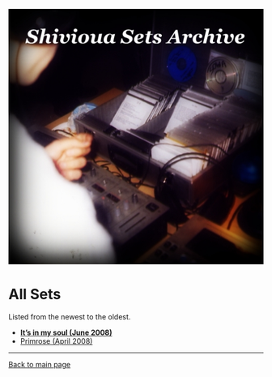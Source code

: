 
![Shivioua - All Sets](./all-sets.jpg)

# All Sets

Listed from the newest to the oldest.

<!-- 
Progressive Awake - Poljica (August 2023)
Progressive Awake - Lullaby (December 2021)
Progressive Awake - Somebody New Vol. 3 (November 2021)
Fresh Dance Music - New Time, Same Place (August 2021)
Quantum Energy - Modern Rock & Roll (July 2021)
Quantum Energy - Lick The Groove (May 2021)
Fresh Dance Music - Rzepedka (April 2021)
Progressive Awake - Bit Harder (April 2021)
Quantum Energy - Counter Plus Plus (March 2021)
Progressive Awake - Hypnotized By Your Light (February 2021)
Progressive Awake - The Blue Oyster (January 2021)
Fresh Dance Music - Izolatorium (November 2020)
Fresh Dance Music - Przed Duszki (October 2020)
Progressive Awake - La Playa (July 2020)
Quantum Energy - Two Hearts (August 2018)
Fresh Dance Music - Beachball (July 2018)
Progressive Awake - New Time, New Place (June 2018)
Progressive Awake - Playpool (September 2016)
Fresh Dance Music - Somebody New (November 2015)
Progressive Awake - Uncharted Waters (June 2015)
Fresh Dance Music - Cave (January 2015)
Fresh Dance Music - Deanery No. 161 (May 2014)
Progressive Awake - Spring is in the air (March 2014)
Quantum Energy - Winter solstice (December 2012)
Progressive Awake - Different Kind Of Life (October 2012)
Quantum Energy - Everyday Something New (November 2011)
Progressive Awake - Reminiscence (August 2011)
Quantum Energy - Chillstep (June 2011)
Fresh Dance Music - Knockout (March 2011)
Progressive Awake - Snowdrop (March 2011)
Quantum Energy - Love Cycle (February 2011)
Quantum Energy - Still Waters Run Deep (December 2010)
Progressive Awake - First Snow (November 2010)
Fresh Dance Music - House Sweet House (March 2010)
Fresh Dance Music - For An Angel (January 2010)
Progressive Awake - Music Is My Oxygen (January 2010)
Progressive Awake - 4 Seasons Of Love (November 2009)
Progressive Awake - Lost in You, lost myself… (October 2009)
Progressive Awake - Doubtfulness Waves (September 2009)
Progressive Awake - Ungovernable Appetence (Semptember 2009)
Progressive Awake - Opium (July 2009)
Progressive Awake - 7 months of dream (July 2009)
Progressive Awake - Effervescence (June 2009)
Progressive Awake - Holidays Wanted!!! (June 2009)
Progressive Awake - Midgard (May 2009)
Progressive Awake - Hard days at work (April 2009)
Progressive Awake - When I am overtaken by… (April 2009)
Progressive Awake - Sweet candies (March 2009)
Progressive Awake - Discovering myself with You (March 2009)
Progressive Awake - Nothing (January 2009)
Progressive Awake - Just fly with me (December 2008)
Progressive Awake - Love Paradox (August 2008)
Progressive Awake - It’s in my soul 2 (July 2008)
-->

* [**It’s in my soul (June 2008)**](https://shivioua.github.io/progressive-awake/its-in-my-soul-june-2008.html)
* [Primrose (April 2008)](https://shivioua.github.io/fresh-dance-music/primrose-april-2008.html)

----

[Back to main page](https://shivioua.github.io)